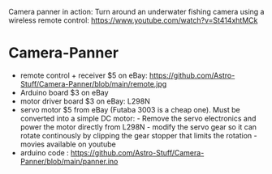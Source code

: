 Camera panner in action:
Turn around an underwater fishing camera using a wireless remote control:
https://www.youtube.com/watch?v=St414xhtMCk

# Camera-Panner
- remote control + receiver $5 on eBay: https://github.com/Astro-Stuff/Camera-Panner/blob/main/remote.jpg
- Arduino board $3 on eBay
- motor driver board $3 on eBay: L298N
- servo motor $5 from eBay  (Futaba 3003 is a cheap one). Must be converted into a simple DC motor:
      - Remove the servo electronics and power the motor directly from L298N
      - modify the servo gear so it can rotate continously by clipping the gear stopper that limits the rotation - movies available on youtube
- arduino code : https://github.com/Astro-Stuff/Camera-Panner/blob/main/panner.ino 
